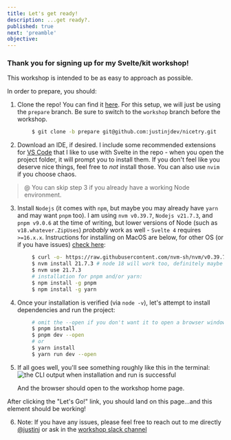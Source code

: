 ```yaml
---
title: Let's get ready!
description: ...get ready?.
published: true
next: 'preamble'
objective:
---
```


<script context="module">
        import Count from "$lib/components/examples/Count.svelte";
        export { Count };
</script>

### Thank you for signing up for my Svelte/kit workshop!

This workshop is intended to be as easy to approach as possible.

In order to prepare, you should:

1. Clone the repo! You can find it [here](#). For this setup, we will just be using the `prepare` branch. Be sure to switch to the `workshop` branch before the workshop.

```bash
        $ git clone -b prepare git@github.com:justinjdev/nicetry.git
```

2. Download an IDE, if desired. I include some recommended extensions for [VS Code](https://code.visualstudio.com/download) that I like to use with Svelte in the repo - when you open the project folder, it will prompt you to install them. If you don't feel like you deserve nice things, feel free to _not_ install those. You can also use `nvim` if you choose chaos.

> @ You can skip step 3 if you already have a working Node environment.

3. Install `Nodejs` (it comes with `npm`, but maybe you may already have `yarn` and may want `pnpm` too). I am using `nvm v0.39.7`, `Nodejs v21.7.3`, and `pnpm v9.0.6` at the time of writing, but lower versions of Node (such as `v18.whatever.ZipUses`) _probably_ work as well - `Svelte 4` requires `>=16.x.x`. Instructions for installing on MacOS are below, for other OS (or if you have issues) [check here](https://github.com/nvm-sh/nvm?tab=readme-ov-file#install--update-script):

```bash
        $ curl -o- https://raw.githubusercontent.com/nvm-sh/nvm/v0.39.7/install.sh | bash
        $ nvm install 21.7.3 # node 18 will work too, definitely maybe
        $ nvm use 21.7.3
        # installation for pnpm and/or yarn:
        $ npm install -g pnpm
        $ npm install -g yarn
```

4. Once your installation is verified (via `node -v`), let's attempt to install dependencies and run the project:

```bash
        # omit the --open if you don't want it to open a browser window for you!
        $ pnpm install
        $ pnpm dev --open
        # or
        $ yarn install
        $ yarn run dev --open
```

5. If all goes well, you'll see something roughly like this in the terminal:  
   ![the CLI output when installation and run is successful](/assets/screenshots/successful_install.png)

   And the browser should open to the workshop home page.

After clicking the "Let's Go!" link, you should land on this page...and this element should be working!
<Count />

6. Note: If you have any issues, please feel free to reach out to me directly [@justinj](#) or ask in the [workshop slack channel](#)
